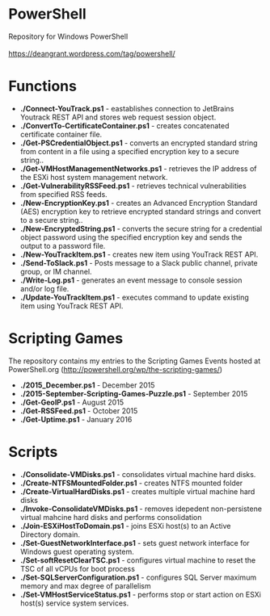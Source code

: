 # PowerShell
Repository for Windows PowerShell <br />
<br />
https://deangrant.wordpress.com/tag/powershell/

# Functions 
* **./Connect-YouTrack.ps1** - eastablishes connection to JetBrains Youtrack REST API and stores web request session object.  <br />
* **./ConvertTo-CertificateContainer.ps1** - creates concatenated certificate container file.  <br />
* **./Get-PSCredentialObject.ps1** - converts an encrypted standard string from content in a file using a specified encryption key to a secure string..  <br />
* **./Get-VMHostManagementNetworks.ps1** - retrieves the IP address of the ESXi host system management network.  <br />
* **./Get-VulnerabilityRSSFeed.ps1** - retrieves technical vulnerabilities from specified RSS feeds.  <br />
* **./New-EncryptionKey.ps1** - creates an Advanced Encryption Standard (AES) encryption key to retrieve encrypted standard strings and convert to a secure string..  <br />
* **./New-EncryptedString.ps1** - converts the secure string for a credential object password using the specified encryption key and sends the output to a password file.  <br />
* **./New-YouTrackItem.ps1** - creates new item using YouTrack REST API.  <br />
* **./Send-ToSlack.ps1** - Posts message to a Slack public channel, private group, or IM channel. <br />
* **./Write-Log.ps1** - generates an event message to console session and/or log file.  <br />
* **./Update-YouTrackItem.ps1** - executes command to update existing item using YouTrack REST API.  <br />

# Scripting Games 

The repository contains my entries to the Scripting Games Events hosted at PowerShell.org (http://powershell.org/wp/the-scripting-games/) <br />

* **./2015_December.ps1** - December 2015 <br />
* **./2015-September-Scripting-Games-Puzzle.ps1** - September 2015 <br />
* **./Get-GeoIP.ps1** - August 2015 <br />
* **./Get-RSSFeed.ps1** - October 2015 <br />
* **./Get-Uptime.ps1** - January 2016 <br />

# Scripts 

* **./Consolidate-VMDisks.ps1** - consolidates virtual machine hard disks. <br />
* **./Create-NTFSMountedFolder.ps1** - creates NTFS mounted folder <br />
* **./Create-VirtualHardDisks.ps1** - creates multiple virtual machine hard disks <br />
* **./Invoke-ConsolidateVMDisks.ps1** - removes idepedent non-persistene virtual mahcine hard disks and performs consolidation <br />
* **./Join-ESXiHostToDomain.ps1** - joins ESXi host(s) to an Active Directory domain. <br />
* **./Set-GuestNetworkInterface.ps1** - sets guest network interface for Windows guest operating system. <br />
* **./Set-softResetClearTSC.ps1** - configures virtual machine to  reset the TSC of all vCPUs for boot process <br />
* **./Set-SQLServerConfiguration.ps1** - configures SQL Server maximum memory and max degree of parallelism <br />
* **./Set-VMHostServiceStatus.ps1** - performs stop or start action on ESXi host(s) service system services.   <br />
